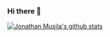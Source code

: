 ### Hi there 👋

[![Jonathan Musila's github stats](https://github-readme-stats.vercel.app/api?username=jmusila&count_private=true&show_icons=true&theme=tokyonight)](https://github.com/clean-G/github-readme-stats)
